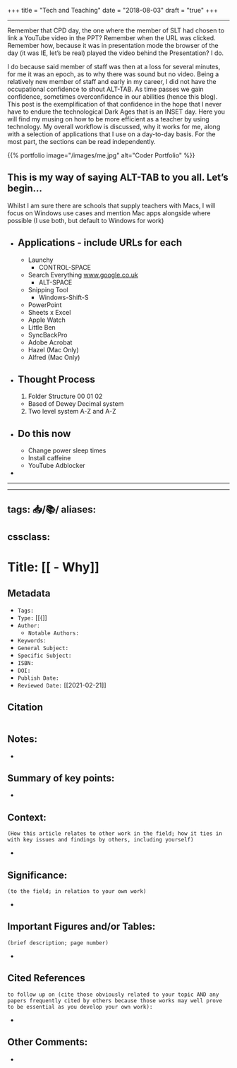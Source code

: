 +++
title = "Tech and Teaching"
date = "2018-08-03"
draft = "true"
+++

---
Remember that CPD day, the one where the member of SLT had chosen to link a YouTube video in the PPT? Remember when the URL was clicked. Remember how, because it was in presentation mode the browser of the day (it was IE, let’s be real) played the video behind the Presentation? I do.

I do because said member of staff was then at a loss for several minutes, for me it was an epoch, as to why there was sound but no video. Being a relatively new member of staff and early in my career, I did not have the occupational confidence to shout ALT-TAB. As time passes we gain confidence, sometimes overconfidence in our abilities (hence this blog). This post is the exemplification of that confidence in the hope that I never have to endure the technological Dark Ages that is an INSET day. Here you will find my musing on how to be more efficient as a teacher by using technology. My overall workflow is discussed, why it works for me, along with a selection of applications that I use on a day-to-day basis. For the most part, the sections can be read independently.

{{% portfolio image="/images/me.jpg" alt="Coder Portfolio" %}}

This is my way of saying ALT-TAB to you all. Let’s begin…
---------------------------
Whilst I am sure there are schools that supply teachers with Macs, I will focus on Windows use cases and mention Mac apps alongside where possible (I use both, but default to Windows for work)

- ## Applications - include URLs for each
    - Launchy
        - CONTROL-SPACE
    - Search Everything
    www.google.co.uk
        - ALT-SPACE
    - Snipping Tool
        - Windows-Shift-S
    - PowerPoint
    - Sheets x Excel
    - Apple Watch
    - Little Ben
    - SyncBackPro
    - Adobe Acrobat
    - Hazel (Mac Only)
    - Alfred (Mac Only)

- ## Thought Process
    1. Folder Structure 00 01 02
    - Based of Dewey Decimal system
    2. Two level system A-Z and A-Z

- ## Do this now
    - Change power sleep times
    - Install caffeine
    - YouTube Adblocker
-
---


---
tags: 📥️/📚️/
aliases:
  -
cssclass:
---

# Title: [[    - Why]]

## Metadata

- `Tags:`
- `Type:` [[{]]
- `Author:`
	- `Notable Authors:`
- `Keywords:`
- `General Subject:`
- `Specific Subject:`
- `ISBN:`
- `DOI:`
- `Publish Date:`
- `Reviewed Date:` [[2021-02-21]]

## Citation

```latex

```

## Notes:

-

## Summary of key points:

-

## Context:
	(How this article relates to other work in the field; how it ties in with key issues and findings by others, including yourself)

-

## Significance:
	(to the field; in relation to your own work)

-

## Important Figures and/or Tables:
	(brief description; page number)

-

## Cited References
	to follow up on (cite those obviously related to your topic AND any papers frequently cited by others because those works may well prove to be essential as you develop your own work):

-

## Other Comments:

-
